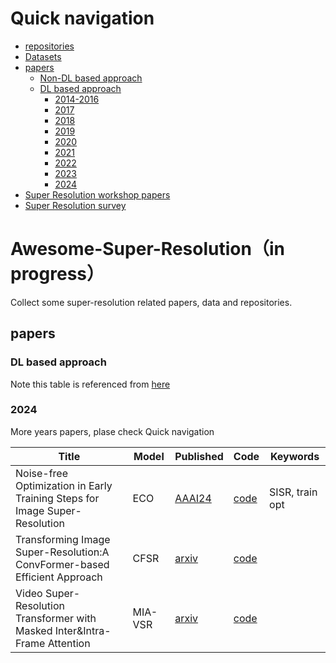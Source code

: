 # Quick navigation

- [repositories](awesome_paper_list_and_repos.md)
- [Datasets](dataset.md)
- [papers](#papers)
  - [Non-DL based approach](non_dl_papers.md)
  - [DL based approach](#DL-based-approach)
    - [2014-2016](2014-2016_papers.md)
    - [2017](2017_papers.md)
    - [2018](2018_papers.md)
    - [2019](2019_papers.md)
    - [2020](2020_papers.md)
    - [2021](2021_papers.md)
    - [2022](2022_papers.md)
    - [2023](2023_papers.md)
    - [2024](#2024)
- [Super Resolution workshop papers](workshops.md)
- [Super Resolution survey](sr_survey.md)

# Awesome-Super-Resolution（in progress）

Collect some super-resolution related papers, data and repositories.

## papers

### DL based approach

Note this table is referenced from [here](https://github.com/LoSealL/VideoSuperResolution/blob/master/README.md#network-list-and-reference-updating)

### 2024
More years papers, plase check Quick navigation

| Title                  | Model                  | Published                                                    | Code                                                         | Keywords                                                     |
| ---------------------- | ---------------------- | ------------------------------------------------------------ | ------------------------------------------------------------ | ------------------------------------------------------------ |
|Noise-free Optimization in Early Training Steps for Image Super-Resolution | ECO | [AAAI24](https://arxiv.org/pdf/2312.17526.pdf) | [code](https://github.com/2minkyulee/ECO) |SISR, train opt |
|Transforming Image Super-Resolution:A ConvFormer-based Efficient Approach |CFSR | [arxiv](https://arxiv.org/pdf/2401.05633.pdf) | [code](https://github.com/Aitical/CFSR) | |
|Video Super-Resolution Transformer with Masked Inter&Intra-Frame Attention |MIA-VSR | [arxiv](https://arxiv.org/pdf/2401.06312.pdf) | [code](https://github.com/LabShuHangGU/MIA-VSR) | |


